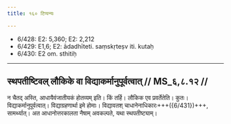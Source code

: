 ```yaml
---
title: १६० टिप्पन्यः

---
```

- 6/428: E2: 5,360; E2: 2,212
- 6/429: E1,6; E2: ādadhīteti. saṃskṛteṣv iti. kutaḥ
- 6/430: E2 om. sthitiḥ

____________________________________________


## स्थपतीष्टिवल् लौकिके वा विद्याकर्मानुपूर्वत्वात् // MS_६,८.१२ //

न चैतद् अस्ति, आधायैवंजातीयकं होतव्यम् इति। किं तर्हि। लौकिक एव प्रवर्तेतेति। कुतः। विद्याकर्मानुपूर्वत्वात्। विद्याग्रहणार्था इमे होमाः। विद्यावतश् चाधानेनाधिकारः+++({6/431})+++, सामर्थ्यात्। अत आधानोत्तरकालता नैषाम् अवकल्पते, यथा स्थपतीष्ट्याम्।
